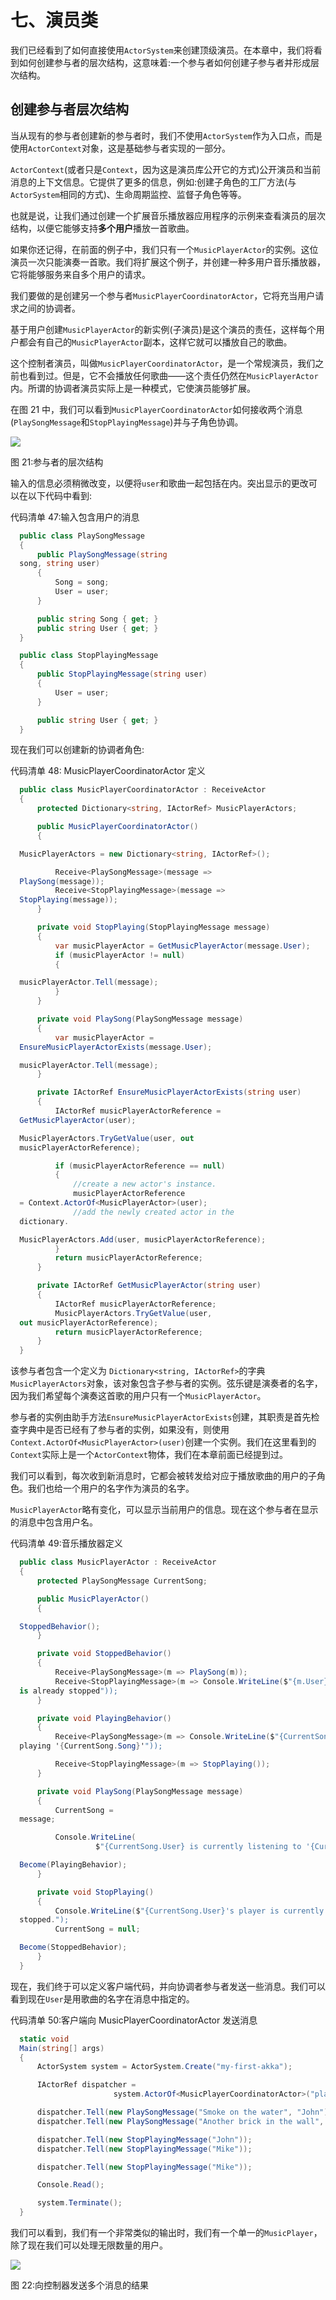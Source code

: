 # 七、演员类

我们已经看到了如何直接使用`ActorSystem`来创建顶级演员。在本章中，我们将看到如何创建参与者的层次结构，这意味着:一个参与者如何创建子参与者并形成层次结构。

## 创建参与者层次结构

当从现有的参与者创建新的参与者时，我们不使用`ActorSystem`作为入口点，而是使用`ActorContext`对象，这是基础参与者实现的一部分。

`ActorContext`(或者只是`Context`，因为这是演员库公开它的方式)公开演员和当前消息的上下文信息。它提供了更多的信息，例如:创建子角色的工厂方法(与`ActorSystem`相同的方式)、生命周期监控、监督子角色等等。

也就是说，让我们通过创建一个扩展音乐播放器应用程序的示例来查看演员的层次结构，以便它能够支持**多个用户**播放一首歌曲。

如果你还记得，在前面的例子中，我们只有一个`MusicPlayerActor`的实例。这位演员一次只能演奏一首歌。我们将扩展这个例子，并创建一种多用户音乐播放器，它将能够服务来自多个用户的请求。

我们要做的是创建另一个参与者`MusicPlayerCoordinatorActor`，它将充当用户请求之间的协调者。

基于用户创建`MusicPlayerActor`的新实例(子演员)是这个演员的责任，这样每个用户都会有自己的`MusicPlayerActor`副本，这样它就可以播放自己的歌曲。

这个控制者演员，叫做`MusicPlayerCoordinatorActor`，是一个常规演员，我们之前也看到过。但是，它不会播放任何歌曲——这个责任仍然在`MusicPlayerActor`内。所谓的协调者演员实际上是一种模式，它使演员能够扩展。

在图 21 中，我们可以看到`MusicPlayerCoordinatorActor`如何接收两个消息(`PlaySongMessage`和`StopPlayingMessage`)并与子角色协调。

![](img/image025.png)

图 21:参与者的层次结构

输入的信息必须稍微改变，以便将`user`和歌曲一起包括在内。突出显示的更改可以在以下代码中看到:

代码清单 47:输入包含用户的消息

```cs
  public class PlaySongMessage
  {
      public PlaySongMessage(string
  song, string user)
      {
          Song = song;
          User = user;
      }

      public string Song { get; }
      public string User { get; }
  }

  public class StopPlayingMessage
  {
      public StopPlayingMessage(string user)
      {
          User = user;
      }

      public string User { get; }
  }

```

现在我们可以创建新的协调者角色:

代码清单 48: MusicPlayerCoordinatorActor 定义

```cs
  public class MusicPlayerCoordinatorActor : ReceiveActor
  {
      protected Dictionary<string, IActorRef> MusicPlayerActors;

      public MusicPlayerCoordinatorActor()
      {

  MusicPlayerActors = new Dictionary<string, IActorRef>();

          Receive<PlaySongMessage>(message =>
  PlaySong(message));
          Receive<StopPlayingMessage>(message =>
  StopPlaying(message));
      }

      private void StopPlaying(StopPlayingMessage message)
      {
          var musicPlayerActor = GetMusicPlayerActor(message.User);
          if (musicPlayerActor != null)
          {

  musicPlayerActor.Tell(message);
          }
      }

      private void PlaySong(PlaySongMessage message)
      {
          var musicPlayerActor =
  EnsureMusicPlayerActorExists(message.User);

  musicPlayerActor.Tell(message);
      }

      private IActorRef EnsureMusicPlayerActorExists(string user)
      {
          IActorRef musicPlayerActorReference =
  GetMusicPlayerActor(user);

  MusicPlayerActors.TryGetValue(user, out
  musicPlayerActorReference);

          if (musicPlayerActorReference == null)
          {
              //create a new actor's instance.
              musicPlayerActorReference
  = Context.ActorOf<MusicPlayerActor>(user);
              //add the newly created actor in the
  dictionary.

  MusicPlayerActors.Add(user, musicPlayerActorReference);
          }
          return musicPlayerActorReference;
      }

      private IActorRef GetMusicPlayerActor(string user)
      {
          IActorRef musicPlayerActorReference;
          MusicPlayerActors.TryGetValue(user,
  out musicPlayerActorReference);
          return musicPlayerActorReference;
      }
  }

```

该参与者包含一个定义为 `Dictionary<string, IActorRef>`的字典`MusicPlayerActors`对象，该对象包含子参与者的实例。弦乐键是演奏者的名字，因为我们希望每个演奏这首歌的用户只有一个`MusicPlayerActor`。

参与者的实例由助手方法`EnsureMusicPlayerActorExists`创建，其职责是首先检查字典中是否已经有了参与者的实例，如果没有，则使用`Context.ActorOf<MusicPlayerActor>(user)`创建一个实例。我们在这里看到的`Context`实际上是一个`ActorContext`物体，我们在本章前面已经提到过。

我们可以看到，每次收到新消息时，它都会被转发给对应于播放歌曲的用户的子角色。我们也给一个用户的名字作为演员的名字。

`MusicPlayerActor`略有变化，可以显示当前用户的信息。现在这个参与者在显示的消息中包含用户名。

代码清单 49:音乐播放器定义

```cs
  public class MusicPlayerActor : ReceiveActor
  {
      protected PlaySongMessage CurrentSong;

      public MusicPlayerActor()
      {

  StoppedBehavior();
      }

      private void StoppedBehavior()
      {
          Receive<PlaySongMessage>(m => PlaySong(m));
          Receive<StopPlayingMessage>(m => Console.WriteLine($"{m.User}'s player: Cannot stop, the actor
  is already stopped"));
      }

      private void PlayingBehavior()
      {
          Receive<PlaySongMessage>(m => Console.WriteLine($"{CurrentSong.User}'s player: Cannot play. Currently
  playing '{CurrentSong.Song}'"));

          Receive<StopPlayingMessage>(m => StopPlaying());
      }

      private void PlaySong(PlaySongMessage message)
      {
          CurrentSong =
  message;

          Console.WriteLine(
                   $"{CurrentSong.User} is currently listening to '{CurrentSong.Song}'");

  Become(PlayingBehavior);
      }

      private void StopPlaying()
      {
          Console.WriteLine($"{CurrentSong.User}'s player is currently
  stopped.");
          CurrentSong = null;

  Become(StoppedBehavior);
      }
  }

```

现在，我们终于可以定义客户端代码，并向协调者参与者发送一些消息。我们可以看到现在`User`是用歌曲的名字在消息中指定的。

代码清单 50:客户端向 MusicPlayerCoordinatorActor 发送消息

```cs
  static void
  Main(string[] args)
  {
      ActorSystem system = ActorSystem.Create("my-first-akka");

      IActorRef dispatcher = 
                       system.ActorOf<MusicPlayerCoordinatorActor>("player-coordinator");

      dispatcher.Tell(new PlaySongMessage("Smoke on the water", "John"));
      dispatcher.Tell(new PlaySongMessage("Another brick in the wall", "Mike"));

      dispatcher.Tell(new StopPlayingMessage("John"));
      dispatcher.Tell(new StopPlayingMessage("Mike"));

      dispatcher.Tell(new StopPlayingMessage("Mike"));

      Console.Read();

      system.Terminate();
  }

```

我们可以看到，我们有一个非常类似的输出时，我们有一个单一的`MusicPlayer`，除了现在我们可以处理无限数量的用户。

![](img/image026.png)

图 22:向控制器发送多个消息的结果